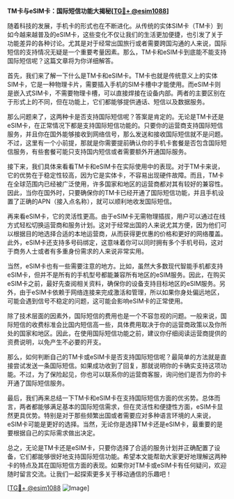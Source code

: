 **TM卡与eSIM卡：国际短信功能大揭秘[[TG💪+ @esim1088](https://t.me/s/esim1088)]**

随着科技的发展，手机卡的形式也在不断进化。从传统的实体SIM卡（TM卡）到如今越来越普及的eSIM卡，这些变化不仅让我们的生活更加便捷，也引发了关于功能差异的各种讨论。尤其是对于经常出国旅行或者需要跨国沟通的人来说，国际短信的支持情况无疑是一个重要考量因素。那么，TM卡和eSIM卡到底能不能支持国际短信呢？这篇文章将为你详细解答。

首先，我们来了解一下什么是TM卡和eSIM卡。TM卡也就是传统意义上的实体SIM卡，它是一种物理卡片，需要插入手机的SIM卡槽中才能使用。而eSIM卡则是嵌入式SIM卡，不需要物理卡槽，可以直接焊接在设备内部。两者的主要区别在于形式上的不同，但在功能上，它们都能够提供通话、短信以及数据服务。

那么问题来了，这两种卡是否支持国际短信呢？答案是肯定的。无论是TM卡还是eSIM卡，在正常情况下都是支持国际短信功能的。只要你的运营商支持国际短信服务，并且你在国外能够接收到网络信号，那么发送和接收国际短信就不是问题。不过，这里有一个小前提，那就是你需要提前确认你的手机卡套餐是否包含国际短信服务，有些套餐可能只支持国内短信或者需要额外开通国际服务。

接下来，我们具体来看看TM卡和eSIM卡在实际使用中的表现。对于TM卡来说，它的优势在于稳定性较高，因为它是实体卡，不容易出现硬件故障。而且，TM卡在全球范围内已经被广泛使用，许多国家和地区的运营商都对其有较好的兼容性。因此，当你在国外时，只要确保你的TM卡已经开通了国际短信功能，并且手机设置了正确的APN（接入点名称），就可以顺利地收发国际短信。

再来看eSIM卡，它的灵活性更高。由于eSIM卡无需物理插拔，用户可以通过在线方式轻松切换运营商和服务计划。这对于经常出国的人来说尤其方便，因为他们可以根据目的地选择合适的本地运营商，从而获得更优惠的价格和更好的网络覆盖。此外，eSIM卡还支持多号码绑定，这意味着你可以同时拥有多个手机号码，这对于商务人士或者有多重身份需求的人来说非常实用。

当然，eSIM卡也有一些需要注意的地方。比如，虽然大多数现代智能手机都支持eSIM卡，但并不是所有的手机型号都能兼容所有地区的eSIM服务。因此，在购买eSIM卡之前，最好先查阅相关资料，确保你的设备支持目标地区的eSIM服务。另外，由于eSIM卡依赖于网络连接来完成激活和管理，所以如果你身处偏远地区，可能会遇到信号不稳定的问题，这可能会影响eSIM卡的正常使用。

除了技术层面的因素外，国际短信的费用也是一个不容忽视的问题。一般来说，国际短信的收费标准会比国内短信高一些，具体费用取决于你的运营商政策以及你所处的国家和地区。因此，在使用国际短信功能之前，建议你仔细阅读运营商提供的资费说明，以免产生不必要的开支。

那么，如何判断自己的TM卡或eSIM卡是否支持国际短信呢？最简单的方法就是直接尝试发送一条国际短信。如果成功收到了回复，那就说明你的卡确实支持这项功能。不过，为了保险起见，你也可以联系你的运营商客服，询问他们是否为你的卡开通了国际短信服务。

最后，我们再来总结一下TM卡和eSIM卡在支持国际短信方面的优劣势。总体而言，两者都能够满足基本的国际短信需求，但在灵活性和便捷性方面，eSIM卡显然更具优势。特别是对于那些频繁出国或者需要应对多种语言环境的人来说，eSIM卡可能是更好的选择。当然，无论你是选择TM卡还是eSIM卡，最重要的是要根据自己的实际需求做出决定。

总之，无论是TM卡还是eSIM卡，只要你选择了合适的服务计划并正确配置了设备，它们都能够很好地支持国际短信功能。希望本文能帮助大家更好地理解这两种卡的特点及其在国际短信方面的表现。如果你对TM卡或eSIM卡有任何疑问，欢迎随时留言交流。让我们一起探索更多关于移动通信的乐趣吧！

[[TG💪+ @esim1088](https://t.me/s/esim1088) ![Image](https://i.postimg.cc/4NQfJmqS/Snipaste-2025-05-13-00-14-12.png)]